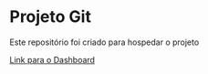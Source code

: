 # Projeto Git
Este repositório foi criado para hospedar o projeto 

[Link para o Dashboard](https://cds-curso-git-johnes-lemes.streamlit.app/)

